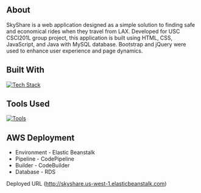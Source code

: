 ## About
SkyShare is a web application designed as a simple solution to finding safe and economical rides when they travel from LAX. Developed for USC CSCI201L group project,
this application is built using HTML, CSS, JavaScript, and Java with MySQL database. Bootstrap and jQuery were used to enhance user experience and page dynamics. 

## Built With

[![Tech Stack](https://skillicons.dev/icons?i=java,js,css,html,mysql,jquery,maven,regex,bootstrap,&perline=10)](https://skillicons.dev)

## Tools Used 

[![Tools](https://skillicons.dev/icons?i=vscode,eclipse,postman,&perline=6)](https://skillicons.dev)


## AWS Deployment
* Environment - Elastic Beanstalk
* Pipeline - CodePipeline
* Builder - CodeBuilder
* Database - RDS
  
Deployed URL (http://skyshare.us-west-1.elasticbeanstalk.com)


